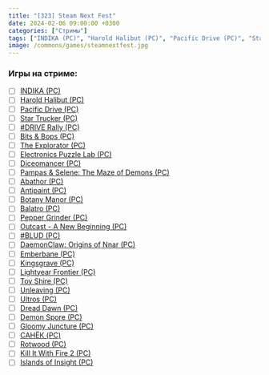 ```yaml
---
title: "[323] Steam Next Fest"
date: 2024-02-06 09:00:00 +0300
categories: ["Стримы"]
tags: ["INDIKA (PC)", "Harold Halibut (PC)", "Pacific Drive (PC)", "Star Trucker (PC)", "#DRIVE Rally (PC)", "Bits & Bops (PC)", "The Explorator (PC)", "Electronics Puzzle Lab (PC)", "Diceomancer (PC)", "Pampas & Selene: The Maze of Demons (PC)", "Abathor (PC)", "Antipaint (PC)", "Botany Manor (PC)", "Balatro (PC)", "Pepper Grinder (PC)", "Outcast - A New Beginning (PC)", "#BLUD (PC)", "DaemonClaw: Origins of Nnar (PC)", "Emberbane (PC)", "Kingsgrave (PC)", "Lightyear Frontier (PC)", "Toy Shire (PC)", "Unleaving (PC)", "Ultros (PC)", "Dread Dawn (PC)", "Demon Spore (PC)", "Gloomy Juncture (PC)", "САНЁК (PC)", "Rotwood (PC)", "Kill It With Fire 2 (PC)", "Islands of Insight (PC)"]
image: /commons/games/steamnextfest.jpg
---
```


### Игры на стриме:
+ [ ] [INDIKA (PC)](/tags/indika-pc)
+ [ ] [Harold Halibut (PC)](/tags/harold-halibut-pc)
+ [ ] [Pacific Drive (PC)](/tags/pacific-drive-pc)
+ [ ] [Star Trucker (PC)](/tags/star-trucker-pc)
+ [ ] [#DRIVE Rally (PC)](/tags/drive-rally-pc)
+ [ ] [Bits & Bops (PC)](/tags/bits-bops-pc)
+ [ ] [The Explorator (PC)](/tags/the-explorator-pc)
+ [ ] [Electronics Puzzle Lab (PC)](/tags/electronics-puzzle-lab-pc)
+ [ ] [Diceomancer (PC)](/tags/diceomancer-pc)
+ [ ] [Pampas & Selene: The Maze of Demons (PC)](/tags/pampas-selene-the-maze-of-demons-pc)
+ [ ] [Abathor (PC)](/tags/abathor-pc)
+ [ ] [Antipaint (PC)](/tags/antipaint-pc)
+ [ ] [Botany Manor (PC)](/tags/botany-manor-pc)
+ [ ] [Balatro (PC)](/tags/balatro-pc)
+ [ ] [Pepper Grinder (PC)](/tags/pepper-grinder-pc)
+ [ ] [Outcast - A New Beginning (PC)](/tags/outcast-a-new-beginning-pc)
+ [ ] [#BLUD (PC)](/tags/blud-pc)
+ [ ] [DaemonClaw: Origins of Nnar (PC)](/tags/daemonclaw-origins-of-nnar-pc)
+ [ ] [Emberbane (PC)](/tags/emberbane-pc)
+ [ ] [Kingsgrave (PC)](/tags/kingsgrave-pc)
+ [ ] [Lightyear Frontier (PC)](/tags/lightyear-frontier-pc)
+ [ ] [Toy Shire (PC)](/tags/toy-shire-pc)
+ [ ] [Unleaving (PC)](/tags/unleaving-pc)
+ [ ] [Ultros (PC)](/tags/ultros-pc)
+ [ ] [Dread Dawn (PC)](/tags/dread-dawn-pc)
+ [ ] [Demon Spore (PC)](/tags/demon-spore-pc)
+ [ ] [Gloomy Juncture (PC)](/tags/gloomy-juncture-pc)
+ [ ] [САНЁК (PC)](/tags/санёк-pc)
+ [ ] [Rotwood (PC)](/tags/rotwood-pc)
+ [ ] [Kill It With Fire 2 (PC)](/tags/kill-it-with-fire-2-pc)
+ [ ] [Islands of Insight (PC)](/tags/islands-of-insight-pc)
